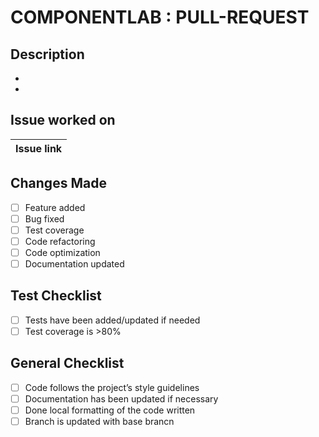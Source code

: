 # COMPONENTLAB : PULL-REQUEST

## Description

-
-

## Issue worked on

| Issue link |
| ---------- |

## Changes Made

- [ ] Feature added
- [ ] Bug fixed
- [ ] Test coverage
- [ ] Code refactoring
- [ ] Code optimization
- [ ] Documentation updated

## Test Checklist

- [ ] Tests have been added/updated if needed
- [ ] Test coverage is >80%

## General Checklist

- [ ] Code follows the project’s style guidelines
- [ ] Documentation has been updated if necessary
- [ ] Done local formatting of the code written
- [ ] Branch is updated with base brancn
